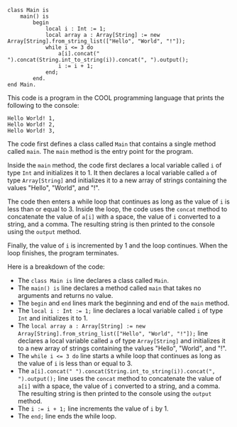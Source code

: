 ```cool
class Main is
    main() is
        begin
            local i : Int := 1;
            local array a : Array[String] := new Array[String].from_string_list(["Hello", "World", "!"]);
            while i <= 3 do
                a[i].concat(" ").concat(String.int_to_string(i)).concat(", ").output();
                i := i + 1;
            end;
        end.
end Main.
```

This code is a program in the COOL programming language that prints the following to the console:

```
Hello World! 1,
Hello World! 2,
Hello World! 3,
```

The code first defines a class called `Main` that contains a single method called `main`. The `main` method is the entry point for the program.

Inside the `main` method, the code first declares a local variable called `i` of type `Int` and initializes it to 1. It then declares a local variable called `a` of type `Array[String]` and initializes it to a new array of strings containing the values "Hello", "World", and "!".

The code then enters a while loop that continues as long as the value of `i` is less than or equal to 3. Inside the loop, the code uses the `concat` method to concatenate the value of `a[i]` with a space, the value of `i` converted to a string, and a comma. The resulting string is then printed to the console using the `output` method.

Finally, the value of `i` is incremented by 1 and the loop continues. When the loop finishes, the program terminates.

Here is a breakdown of the code:

* The `class Main is` line declares a class called `Main`.
* The `main() is` line declares a method called `main` that takes no arguments and returns no value.
* The `begin` and `end` lines mark the beginning and end of the `main` method.
* The `local i : Int := 1;` line declares a local variable called `i` of type `Int` and initializes it to 1.
* The `local array a : Array[String] := new Array[String].from_string_list(["Hello", "World", "!"]);` line declares a local variable called `a` of type `Array[String]` and initializes it to a new array of strings containing the values "Hello", "World", and "!".
* The `while i <= 3 do` line starts a while loop that continues as long as the value of `i` is less than or equal to 3.
* The `a[i].concat(" ").concat(String.int_to_string(i)).concat(", ").output();` line uses the `concat` method to concatenate the value of `a[i]` with a space, the value of `i` converted to a string, and a comma. The resulting string is then printed to the console using the `output` method.
* The `i := i + 1;` line increments the value of `i` by 1.
* The `end;` line ends the while loop.